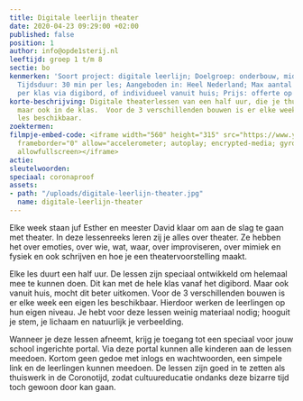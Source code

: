 ```yaml
---
title: Digitale leerlijn theater
date: 2020-04-23 09:29:00 +02:00
published: false
position: 1
author: info@opde1sterij.nl
leeftijd: groep 1 t/m 8
sectie: bo
kenmerken: 'Soort project: digitale leerlijn; Doelgroep: onderbouw, middenbouw, bovenbouw;
  Tijdsduur: 30 min per les; Aangeboden in: Heel Nederland; Max aantal deelnemers:
  per klas via digibord, of individueel vanuit huis; Prijs: offerte op aanvraag'
korte-beschrijving: Digitale theaterlessen van een half uur, die je thuis kan volgen
  maar ook in de klas.  Voor de 3 verschillenden bouwen is er elke week een eigen
  les beschikbaar.
zoektermen: 
filmpje-embed-code: <iframe width="560" height="315" src="https://www.youtube.com/embed/VGsQdTlXTec"
  frameborder="0" allow="accelerometer; autoplay; encrypted-media; gyroscope; picture-in-picture"
  allowfullscreen></iframe>
actie: 
sleutelwoorden: 
speciaal: coronaproof
assets:
- path: "/uploads/digitale-leerlijn-theater.jpg"
  name: digitale-leerlijn-theater
---
```


Elke week staan juf Esther en meester David klaar om aan de slag te gaan met theater. In deze lessenreeks leren zij je alles over theater. Ze hebben het over emoties, over wie, wat, waar, over improviseren, over mimiek en fysiek en ook schrijven en hoe je een theatervoorstelling maakt. 

Elke les duurt een half uur. De lessen zijn speciaal ontwikkeld om helemaal mee te kunnen doen. Dit kan met de hele klas vanaf het digibord. Maar ook vanuit huis, mocht dit beter uitkomen. Voor de 3 verschillenden bouwen is er elke week een eigen les beschikbaar. Hierdoor werken de leerlingen op hun eigen niveau. Je hebt voor deze lessen weinig materiaal nodig; hooguit je stem, je lichaam en natuurlijk je verbeelding. 

Wanneer je deze lessen afneemt, krijg je toegang tot een speciaal voor jouw school ingerichte portal. Via deze portal kunnen alle kinderen aan de lessen meedoen. Kortom geen gedoe met inlogs en wachtwoorden, een simpele link en de leerlingen kunnen meedoen. De lessen zijn goed in te zetten als thuiswerk in de Coronotijd, zodat cultuureducatie ondanks deze bizarre tijd toch gewoon door kan gaan.
